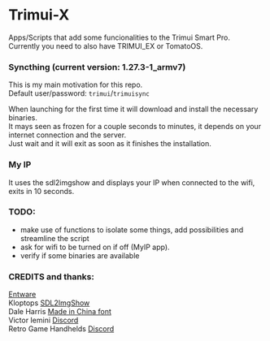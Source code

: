 # Trimui-X  

Apps/Scripts that add some funcionalities to the Trimui Smart Pro.  
Currently you need to also have TRIMUI_EX or TomatoOS.  
  
### Syncthing  (current version: 1.27.3-1_armv7)
This is my main motivation for this repo.  
Default user/password: `trimui`/`trimuisync`  
  
When launching for the first time it will download and install the necessary binaries.  
It mays seen as frozen for a couple seconds to minutes, it depends on your internet connection and the server.  
Just wait and it will exit as soon as it finishes the installation.
  
### My IP  
It uses the sdl2imgshow and displays your IP when connected to the wifi, exits in 10 seconds.
  
### TODO:  
- make use of functions to isolate some things, add possibilities and streamline the script 
- ask for wifi to be turned on if off (MyIP app).  
- verify if some binaries are available  
  
### CREDITS and thanks:  
  
[Entware](https://entware.net/)  
Kloptops [SDL2ImgShow](https://github.com/kloptops/sdl2imgshow)  
Dale Harris [Made in China font](https://www.dafont.com/pt/made-in-china.font)  
Victor Iemini [Discord](https://discord.com/invite/cW6bxmPCsf)  
Retro Game Handhelds [Discord](https://discord.com/invite/retro-game-handhelds-529983248114122762)  